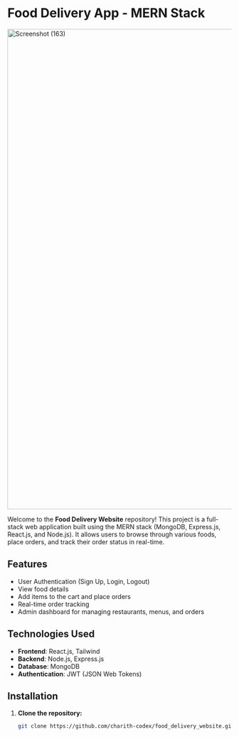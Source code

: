# Food Delivery App - MERN Stack
<img width="1920" height="1080" alt="Screenshot (163)" src="https://github.com/user-attachments/assets/fff3fc9d-6d64-44a8-b65e-2bfe23cb7031" />

Welcome to the **Food Delivery Website** repository! This project is a full-stack web application built using the MERN stack (MongoDB, Express.js, React.js, and Node.js). It allows users to browse through various foods, place orders, and track their order status in real-time.

## Features

- User Authentication (Sign Up, Login, Logout)
- View food details
- Add items to the cart and place orders
- Real-time order tracking
- Admin dashboard for managing restaurants, menus, and orders

## Technologies Used

- **Frontend**: React.js, Tailwind
- **Backend**: Node.js, Express.js
- **Database**: MongoDB
- **Authentication**: JWT (JSON Web Tokens)

## Installation

1. **Clone the repository:**
   ```bash
   git clone https://github.com/charith-codex/food_delivery_website.git
